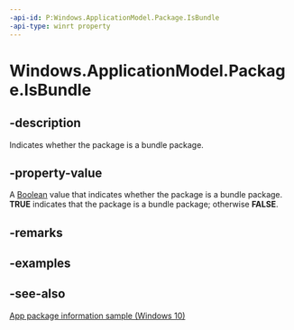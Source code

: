 ```yaml
---
-api-id: P:Windows.ApplicationModel.Package.IsBundle
-api-type: winrt property
---
```


<!-- Property syntax
public bool IsBundle { get; }
-->

# Windows.ApplicationModel.Package.IsBundle

## -description
Indicates whether the package is a bundle package.

## -property-value
A [Boolean](https://docs.microsoft.com/dotnet/api/system.boolean?redirectedfrom=MSDN) value that indicates whether the package is a bundle package. **TRUE** indicates that the package is a bundle package; otherwise **FALSE**.

## -remarks

## -examples

## -see-also
[App package information sample (Windows 10)](https://github.com/Microsoft/Windows-universal-samples/tree/master/Samples/Package)
